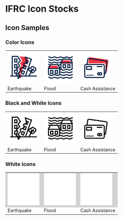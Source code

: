 # IFRC Icon Stocks

## Icon Samples

### Color Icons
<table>
  <tr>
    <td><img src="./color/IFRC-icons-colour_Earthquake-destruction.svg" alt="Earthquake" width="100"></td>
    <td><img src="./color/IFRC-icons-colour_Floods.svg" alt="Flood" width="100"></td>
    <td><img src="./color/IFRC-icons-colour_Cash-programme.svg" alt="Cash Assistance" width="100"></td>
  </tr>
  <tr>
    <td>Earthquake</td>
    <td>Flood</td>
    <td>Cash Assistance</td>
  </tr>
</table>

### Black and White Icons
<table>
  <tr>
    <td><img src="./black/IFRC-icons-black_Earthquake-destruction.svg" alt="Earthquake" width="100"></td>
    <td><img src="./black/IFRC-icons-black_Floods.svg" alt="Flood" width="100"></td>
    <td><img src="./black/IFRC-icons-black_Cash-programme.svg" alt="Cash Assistance" width="100"></td>
  </tr>
  <tr>
    <td>Earthquake</td>
    <td>Flood</td>
    <td>Cash Assistance</td>
  </tr>
</table>

### White Icons
<table>
  <tr>
    <td style="background-color: lightgray;"><img src="./white/IFRC-icons-white_Earthquake-destruction.svg" alt="Earthquake" width="100"></td>
    <td style="background-color: lightgray;"><img src="./white/IFRC-icons-white_Floods.svg" alt="Flood" width="100"></td>
    <td style="background-color: lightgray;"><img src="./white/IFRC-icons-white_Cash-programme.svg" alt="Cash Assistance" width="100"></td>
  </tr>
  <tr>
    <td>Earthquake</td>
    <td>Flood</td>
    <td>Cash Assistance</td>
  </tr>
</table>
